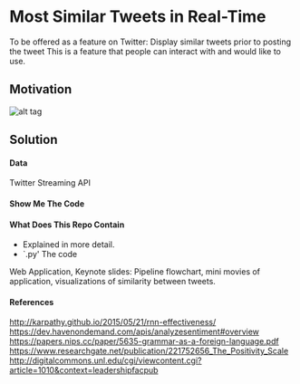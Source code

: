 # Most Similar Tweets in Real-Time
To be offered as a feature on Twitter: Display similar tweets prior to posting the tweet
This is a feature that people can interact with and would like to use.

## Motivation

![alt tag](https://github.com/minoobeyzavi/Twinkle/blob/master/APP/static/img/Twinkle.png)

## Solution

#### Data

Twitter Streaming API

#### Show Me The Code

#### What Does This Repo Contain

- Explained in more detail.
- `.py' The code

Web Application,
Keynote slides: Pipeline flowchart, mini movies of application, visualizations of similarity between tweets.

#### References

http://karpathy.github.io/2015/05/21/rnn-effectiveness/
https://dev.havenondemand.com/apis/analyzesentiment#overview
https://papers.nips.cc/paper/5635-grammar-as-a-foreign-language.pdf
https://www.researchgate.net/publication/221752656_The_Positivity_Scale
http://digitalcommons.unl.edu/cgi/viewcontent.cgi?article=1010&context=leadershipfacpub
